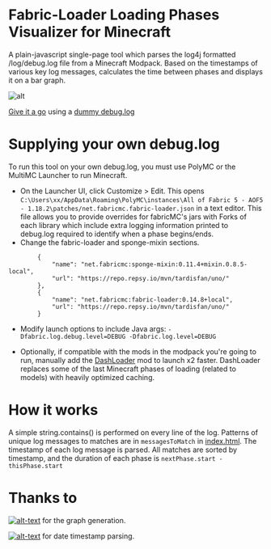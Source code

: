 # Fabric-Loader Loading Phases Visualizer for Minecraft

A plain-javascript single-page tool which parses the log4j formatted /log/debug.log file from a Minecraft Modpack. Based on the timestamps of various key log messages, calculates the time between phases and displays it on a bar graph.

![alt](https://i.imgur.com/kKUKMKR.png)

[Give it a go](https://shadowrs.github.io/minecraft-fabric-loader-benchmark-visualizer/) using a [dummy debug.log](https://www.dropbox.com/s/cd8a2ztmp3un0uv/debug.log?dl=1)

# Supplying your own debug.log

To run this tool on your own debug.log, you must use PolyMC or the MultiMC Launcher to run Minecraft.
- On the Launcher UI, click Customize > Edit. This opens `C:\Users\xx/AppData\Roaming\PolyMC\instances\All of Fabric 5 - AOF5 - 1.18.2\patches/net.fabricmc.fabric-loader.json` in a text editor. This file allows you to provide overrides for fabricMC's jars with Forks of each library which include extra logging information printed to debug.log required to identify when a phase begins/ends.
- Change the fabric-loader and sponge-mixin sections. 

```
        {
            "name": "net.fabricmc:sponge-mixin:0.11.4+mixin.0.8.5-local",
            "url": "https://repo.repsy.io/mvn/tardisfan/uno/"
        },
        {
            "name": "net.fabricmc:fabric-loader:0.14.8+local",
            "url": "https://repo.repsy.io/mvn/tardisfan/uno/"
        }
```

- Modify launch options to include Java args: `-Dfabric.log.debug.level=DEBUG -Dfabric.log.level=DEBUG`

- Optionally, if compatible with the mods in the modpack you're going to run, manually add the [DashLoader](https://github.com/alphaqu/DashLoader) mod to launch x2 faster. DashLoader replaces some of the last Minecraft phases of loading (related to models) with heavily optimized caching. 



# How it works

A simple string.contains() is performed on every line of the log. Patterns of unique log messages to matches are in `messagesToMatch` in [index.html](https://github.com/Shadowrs/minecraft-fabric-loader-benchmark-visualizer/blob/e6e608932f8889cf888b30a3fe73a600116fadff/index.html#L56). 
The timestamp of each log message is parsed. All matches are sorted by timestamp, and the duration of each phase is `nextPhase.start - thisPhase.start`



# Thanks to

[![alt-text](https://i.imgur.com/OKTTrCm.png)](https://plotly.com/javascript/) for the graph generation.

[![alt-text](https://i.imgur.com/efkLewS.png)](https://day.js.org/) for date timestamp parsing.

